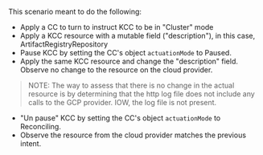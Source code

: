 This scenario meant to do the following:
- Apply a CC to turn to instruct KCC to be in "Cluster" mode
- Apply a KCC resource with a mutable field ("description"), in this case, ArtifactRegistryRepository
- Pause KCC by setting the CC's object `actuationMode` to Paused.
- Apply the same KCC resource and change the "description" field. Observe no change to the resource on the cloud provider.
> NOTE: The way to assess that there is no change in the actual resource is by determining that the http log 
> file does not include any calls to the GCP provider. IOW, the log file is not present.
- "Un pause" KCC by setting the CC's object `actuationMode` to Reconciling.
- Observe the resource from the cloud provider matches the previous intent.
